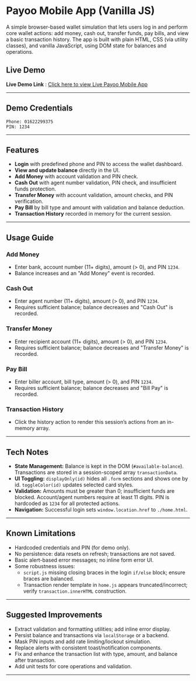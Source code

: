 # Payoo Mobile App (Vanilla JS)

A simple browser-based wallet simulation that lets users log in and perform core wallet actions: add money, cash out, transfer funds, pay bills, and view a basic transaction history. The app is built with plain HTML, CSS (via utility classes), and vanilla JavaScript, using DOM state for balances and operations.

## Live Demo

**Live Demo Link** : [Click here to view Live Payoo Mobile App](https://your-live-link-here.com)

---

## Demo Credentials
```
Phone: 01622299375
PIN: 1234
```

---

## Features

- **Login** with predefined phone and PIN to access the wallet dashboard.  
- **View and update balance** directly in the UI.  
- **Add Money** with account validation and PIN check.  
- **Cash Out** with agent number validation, PIN check, and insufficient funds protection.  
- **Transfer Money** with account validation, amount checks, and PIN verification.  
- **Pay Bill** by bill type and amount with validation and balance deduction.  
- **Transaction History** recorded in memory for the current session.  

---

## Usage Guide

### Add Money
- Enter bank, account number (11+ digits), amount (> 0), and PIN `1234`.  
- Balance increases and an "Add Money" event is recorded.  

### Cash Out
- Enter agent number (11+ digits), amount (> 0), and PIN `1234`.  
- Requires sufficient balance; balance decreases and "Cash Out" is recorded.  

### Transfer Money
- Enter recipient account (11+ digits), amount (> 0), and PIN `1234`.  
- Requires sufficient balance; balance decreases and "Transfer Money" is recorded.  

### Pay Bill
- Enter biller account, bill type, amount (> 0), and PIN `1234`.  
- Requires sufficient balance; balance decreases and "Bill Pay" is recorded.  

### Transaction History
- Click the history action to render this session’s actions from an in-memory array.

---

## Tech Notes

- **State Management:** Balance is kept in the DOM (`#available-balance`). Transactions are stored in a session-scoped array `transactionData`.  
- **UI Toggling:** `displayOnly(id)` hides all `.form` sections and shows one by id. `toggleColor(id)` updates selected card styles.  
- **Validation:** Amounts must be greater than 0; insufficient funds are blocked. Account/agent numbers require at least 11 digits. PIN is hardcoded as `1234` for all protected actions.  
- **Navigation:** Successful login sets `window.location.href` to `./home.html`.

---

## Known Limitations

- Hardcoded credentials and PIN (for demo only).  
- No persistence: data resets on refresh; transactions are not saved.  
- Basic alert-based error messages; no inline form error UI.  
- Some robustness issues:
  - `script.js` missing closing braces in the login `if/else` block; ensure braces are balanced.  
  - Transaction render template in `home.js` appears truncated/incorrect; verify `transaction.innerHTML` construction.

---

## Suggested Improvements

- Extract validation and formatting utilities; add inline error display.  
- Persist balance and transactions via `localStorage` or a backend.  
- Mask PIN inputs and add rate limiting/lockout simulation.  
- Replace alerts with consistent toast/notification components.  
- Fix and enhance the transaction list with type, amount, and balance after transaction.  
- Add unit tests for core operations and validation.

---

